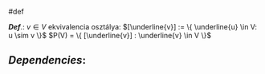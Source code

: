 #def 

***Def***.: $v \in V$ ekvivalencia osztálya: $[\underline{v}] := \{  \underline{u} \in V: u \sim v \}$
$P(V) = \{ [\underline{v}] : \underline{v} \in V \}$



***Dependencies***:
- 